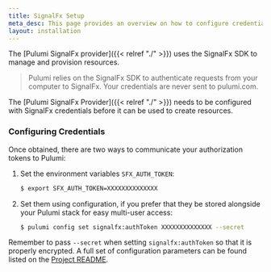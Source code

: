 ```yaml
---
title: SignalFx Setup
meta_desc: This page provides an overview on how to configure credentials for the Pulumi SignalFx Provider.
layout: installation
---
```


The [Pulumi SignalFx provider]({{< relref "./" >}}) uses the SignalFx SDK to manage and provision resources.

> Pulumi relies on the SignalFx SDK to authenticate requests from your computer to SignalFx. Your credentials are never sent
> to pulumi.com.

The [Pulumi SignalFx Provider]({{< relref "./" >}}) needs to be configured with SignalFx credentials
before it can be used to create resources.

### Configuring Credentials

Once obtained, there are two ways to communicate your authorization tokens to Pulumi:

1. Set the environment variables `SFX_AUTH_TOKEN`:

    ```bash
    $ export SFX_AUTH_TOKEN=XXXXXXXXXXXXXX
    ```

2. Set them using configuration, if you prefer that they be stored alongside your Pulumi stack for easy multi-user access:

    ```bash
    $ pulumi config set signalfx:authToken XXXXXXXXXXXXXX --secret
    ```

Remember to pass `--secret` when setting `signalfx:authToken` so that it is properly encrypted. A full set of configuration parameters
can be found listed on the [Project README](https://github.com/pulumi/pulumi-signalfx/blob/master/README.md).
